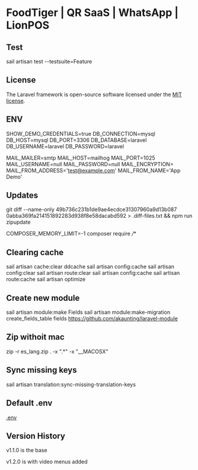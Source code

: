 # FoodTiger | QR SaaS | WhatsApp | LionPOS

## Test
sail artisan test --testsuite=Feature

## License

The Laravel framework is open-source software licensed under the [MIT license](https://opensource.org/licenses/MIT).

## ENV
SHOW_DEMO_CREDENTIALS=true
DB_CONNECTION=mysql
DB_HOST=mysql
DB_PORT=3306
DB_DATABASE=laravel
DB_USERNAME=laravel
DB_PASSWORD=laravel


MAIL_MAILER=smtp
MAIL_HOST=mailhog
MAIL_PORT=1025
MAIL_USERNAME=null
MAIL_PASSWORD=null
MAIL_ENCRYPTION=
MAIL_FROM_ADDRESS='test@example.com'
MAIL_FROM_NAME='App Demo'

## Updates

git diff --name-only 49b736c231b1de9ae4ecdce31307960a9d13b087 0abba369fa214151892283d938f8e58dacabd592 > .diff-files.txt && npm run zipupdate

COMPOSER_MEMORY_LIMIT=-1 composer require */**

## Clearing cache
sail artisan cache:clear
ddcache
sail artisan config:cache
sail artisan config:clear
sail artisan route:clear
sail artisan config:cache
sail artisan route:cache
sail artisan optimize

## Create new module
sail artisan module:make Fields
sail artisan module:make-migration create_fields_table fields
https://github.com/akaunting/laravel-module

## Zip withoit mac
zip -r es_lang.zip . -x ".*" -x "__MACOSX"

## Sync missing keys
sail artisan translation:sync-missing-translation-keys


## Default .env
[.env](https://paste.laravel.io/2fe670c7-f66b-443e-9e79-b5fa6618360b)


## Version History
v1.1.0 is the base

v1.2.0 is with video menus added

